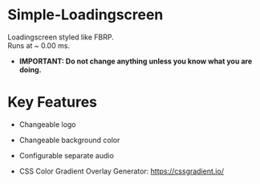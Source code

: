 # Simple-Loadingscreen

Loadingscreen styled like FBRP.
<br>
Runs at ~ 0.00 ms.
<br>

* **IMPORTANT: Do not change anything unless you know what you are doing.**

# Key Features
* Changeable logo
* Changeable background color
* Configurable separate audio

* CSS Color Gradient Overlay Generator: https://cssgradient.io/
